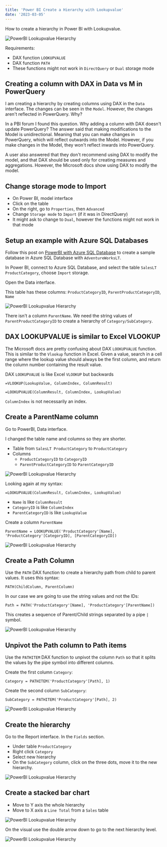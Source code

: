 ```yaml
---
title: 'Power BI Create a Hierarchy with Lookupvalue'
date: '2023-03-05'
---
```


How to create a hierarchy in Power BI with Lookupvalue.

![PowerBI Lookupvalue Hierarchy](/images/powerbi-lookupvalue-hierarchy8.png)

Requirements:

* DAX function `LOOKUPVALUE`
* DAX function `PATH`
* These functions might not work in `DirectQuery` or `Dual` storage mode

## Creating a column with DAX in Data vs M in PowerQuery

I am creating a hierarchy by creating columns using DAX in the `Data` interface. The changes can be seen in the `Model`. However, the changes aren't reflected in PowerQuery. Why?

In a PBI forum I found this question. Why adding a column with DAX doesn't update PowerQuery? The answer said that making modifications to the Model is unidirectional. Meaning that you can make changes in PowerQuery, which will reflect outwards into the Model. However, if you make changes in the Model, they won't reflect inwards into PowerQuery.

A user also answered that they don't recommend using DAX to modify the model, and that DAX should be used only for creating measures and aggregations. However, the Microsoft docs show using DAX to modify the model.

## Change storage mode to Import

* On Power BI, model interface
* Click on the table
* On the right, go to `Properties`, then `Advanced`
* Change `Storage mode` to `Import` (if it was in DirectQuery)
* It might ask to change to `Dual`, however the functions might not work in that mode

## Setup an example with Azure SQL Databases

Follow this post on [PowerBI with Azure SQL Database](powerbi-azure-sql-database) to create a sample database in Azure SQL Database with `AdventureWorksLT`.

In Power BI, connect to Azure SQL Database, and select the table `SalesLT ProductCategory`, choose `Import` storage.

Open the Data interface.

This table has these columns: `ProductCategoryID`, `ParentProductCategoryID`, `Name`

![PowerBI Lookupvalue Hierarchy](/images/powerbi-lookupvalue-hierarchy1.png)

There isn't a column `ParentName`. We need the string values of `ParentProductCategoryID` to create a hierarchy of `Category/SubCategory`.

## DAX LOOKUPVALUE is similar to Excel VLOOKUP

The Microsoft docs are pretty confusing about DAX `LOOKUPVALUE` function. This is similar to the `Vlookup` function in Excel. Given a value, search in a cell range where the lookup value should always be the first column, and return the column number containing the result value.

DAX `LOOKUPVALUE` is like Excel `VLOOKUP` but backwards

    =VLOOKUP(LookupValue, ColumnIndex, ColumnResult)

    =LOOKUPVALUE(ColumnResult, ColumnIndex, LookupValue)

`ColumnIndex` is not necessarily an index.

## Create a ParentName column

Go to PowerBI, Data interface.

I changed the table name and columns so they are shorter.

* Table from `SalesLT ProductCategory` to `ProductCategory`
* Columns
  * `ProductCategoryID` to `CategoryID`
  * `ParentProductCategoryID` to `ParentCategoryID`

![PowerBI Lookupvalue Hierarchy](/images/powerbi-lookupvalue-hierarchy2.png)

Looking again at my syntax:

    =LOOKUPVALUE(ColumnResult, ColumnIndex, LookupValue)

* `Name` is like `ColumnResult`
* `CategoryID` is like `ColumnIndex`
* `ParentCategoryID` is like `LookupValue`

Create a column `ParentName`

    ParentName = LOOKUPVALUE('ProductCategory'[Name], 'ProductCategory'[CategoryID], [ParentCategoryID])

![PowerBI Lookupvalue Hierarchy](/images/powerbi-lookupvalue-hierarchy3.png)

## Create a Path Column

Use the `PATH` DAX function to create a hierarchy path from child to parent values. It uses this syntax:

    PATH(ChildColumn, ParentColumn)

In our case we are going to use the string values and not the IDs:

    Path = PATH('ProductCategory'[Name], 'ProductCategory'[ParentName])

This creates a sequence of Parent/Child strings separated by a pipe `|` symbol.

![PowerBI Lookupvalue Hierarchy](/images/powerbi-lookupvalue-hierarchy4.png)

## Unpivot the Path column to Path items

Use the `PATHITEM` DAX function to unpivot the column `Path` so that it splits the values by the pipe symbol into different columns.

Create the first column `Category`:

    Category = PATHITEM('ProductCategory'[Path], 1)

Create the second column `SubCategory`:

    SubCategory = PATHITEM('ProductCategory'[Path], 2)

![PowerBI Lookupvalue Hierarchy](/images/powerbi-lookupvalue-hierarchy5.png)

## Create the hierarchy

Go to the Report interface. In the `Fields` section.

* Under table `ProductCategory`
* Right click `Category`
* Select new hierarchy
* On the `SubCategory` column, click on the three dots, move it to the new hierarchy.

![PowerBI Lookupvalue Hierarchy](/images/powerbi-lookupvalue-hierarchy6.png)

## Create a stacked bar chart

* Move to Y axis the whole hierarchy
* Move to X axis a `Line Total` from a `Sales` table

![PowerBI Lookupvalue Hierarchy](/images/powerbi-lookupvalue-hierarchy7.png)

On the visual use the double arrow down to go to the next hierarchy level.

![PowerBI Lookupvalue Hierarchy](/images/powerbi-lookupvalue-hierarchy8.png)
